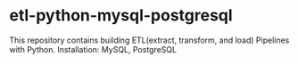 # etl-python-mysql-postgresql
This repository contains building ETL(extract, transform, and load) Pipelines with Python.
Installation:
MySQL, PostgreSQL
